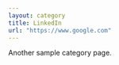 ```yaml
---
layout: category
title: LinkedIn
url: "https://www.google.com"
---
```


Another sample category page.